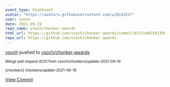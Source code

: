 ```yaml
---
event_type: PushEvent
avatar: "https://avatars.githubusercontent.com/u/814322?"
user: vsoch
date: 2021-09-19
repo_name: vsoch/chonker-awards
html_url: https://github.com/vsoch/chonker-awards/commit/61f2c66158130600b2e70c0c93657d5c7b11e0e9
repo_url: https://github.com/vsoch/chonker-awards
---
```


<a href='https://github.com/vsoch' target='_blank'>vsoch</a> pushed to <a href='https://github.com/vsoch/chonker-awards' target='_blank'>vsoch/chonker-awards</a>

<small>Merge pull request #231 from vsoch/chonkers/update-2021-09-19

[chonkers] chonkers/update-2021-09-19</small>

<a href='https://github.com/vsoch/chonker-awards/commit/61f2c66158130600b2e70c0c93657d5c7b11e0e9' target='_blank'>View Commit</a>